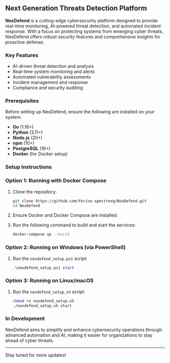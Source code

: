 ## Next Generation Threats Detection Platform

**NexDefend** is a cutting-edge cybersecurity platform designed to provide real-time monitoring, AI-powered threat detection, and automated incident response. With a focus on protecting systems from emerging cyber threats, NexDefend offers robust security features and comprehensive insights for proactive defense.

### Key Features
- AI-driven threat detection and analysis
- Real-time system monitoring and alerts
- Automated vulnerability assessments
- Incident management and response
- Compliance and security auditing

### Prerequisites

Before setting up NexDefend, ensure the following are installed on your system:

- **Go** (1.16+)
- **Python** (3.11+)
- **Node.js** (20+)
- **npm** (10+)
- **PostgreSQL** (16+)
- **Docker** (for Docker setup)

### Setup Instructions

### Option 1: Running with Docker Compose

1. Clone the repository:

    ```bash
    git clone https://github.com/thrive-spectrexq/NexDefend.git
    cd NexDefend
    ```

2. Ensure Docker and Docker Compose are installed.

3. Run the following command to build and start the services:

    ```bash
    docker-compose up --build
    ```

### Option 2: Running on Windows (via PowerShell)

1. Run the `nexdefend_setup.ps1` script:

    ```powershell
    .\nexdefend_setup.ps1 start
    ```

### Option 3: Running on Linux/macOS

1. Run the `nexdefend_setup.sh` script:

    ```bash
    chmod +x nexdefend_setup.sh
    ./nexdefend_setup.sh start
    ```

### In Development
NexDefend aims to simplify and enhance cybersecurity operations through advanced automation and AI, making it easier for organizations to stay ahead of cyber threats.

---
Stay tuned for more updates!
